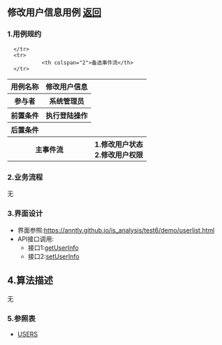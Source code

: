## 修改用户信息用例 [返回](../README.MD)

### 1.用例规约

<table>
      <tr>
			   <th>用例名称</th>
			   <th>修改用户信息</th>
      </tr>
      <tr>
			   <th>参与者</th>
			   <th>系统管理员</th>
      </tr>
      <tr>
			   <th>前置条件</th>
			   <th>执行登陆操作</th>
      </tr>
      <tr>
			   <th>后置条件</th>
			   <th></th>
      </tr>
      <tr>
			   <th colspan="2">主事件流</th>
         <th >1.修改用户状态<br/>
              2.修改用户权限
         </th>
      </tr>
      <tr>

      </tr>
      <tr>
			   <th colspan="2">备选事件流</th>
      </tr>
</table>

### 2.业务流程

  无

### 3.界面设计
  * 界面参照:https://anntly.github.io/is_analysis/test6/demo/userlist.html
  * API接口调用:
    * 接口1:[getUserInfo](../接口/getUserInfo.md)
    * 接口2:[setUserInfo](../接口/setUserInfo.md)

## 4.算法描述
  无

### 5.参照表
* [USERS](../数据库设计.md/#USERS)
